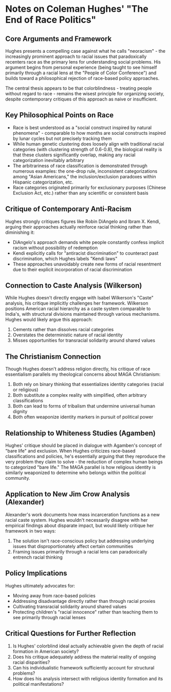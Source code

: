 # Notes on Coleman Hughes' "The End of Race Politics"

## Core Arguments and Framework

Hughes presents a compelling case against what he calls "neoracism" - the increasingly prominent approach to racial issues that paradoxically recenters race as the primary lens for understanding social problems. His argument begins from personal experience (being taught to see himself primarily through a racial lens at the "People of Color Conference") and builds toward a philosophical rejection of race-based policy approaches.

The central thesis appears to be that colorblindness - treating people without regard to race - remains the wisest principle for organizing society, despite contemporary critiques of this approach as naive or insufficient.

## Key Philosophical Points on Race

- Race is best understood as a "social construct inspired by natural phenomena" - comparable to how months are social constructs inspired by lunar cycles but not precisely tracking them
- While human genetic clustering does loosely align with traditional racial categories (with clustering strength of 0.6-0.8), the biological reality is that these clusters significantly overlap, making any racial categorization inevitably arbitrary
- The arbitrariness of race classification is demonstrated through numerous examples: the one-drop rule, inconsistent categorizations among "Asian Americans," the inclusion/exclusion paradoxes within Hispanic categorization, etc.
- Race categories originated primarily for exclusionary purposes (Chinese Exclusion Act, etc.) rather than any scientific or consistent basis

## Critique of Contemporary Anti-Racism

Hughes strongly critiques figures like Robin DiAngelo and Ibram X. Kendi, arguing their approaches actually reinforce racial thinking rather than diminishing it:

- DiAngelo's approach demands white people constantly confess implicit racism without possibility of redemption
- Kendi explicitly calls for "antiracist discrimination" to counteract past discrimination, which Hughes labels "Kendi laws"
- These approaches unavoidably create new forms of racial resentment due to their explicit incorporation of racial discrimination

## Connection to Caste Analysis (Wilkerson)

While Hughes doesn't directly engage with Isabel Wilkerson's "Caste" analysis, his critique implicitly challenges her framework. Wilkerson positions American racial hierarchy as a caste system comparable to India's, with structural divisions maintained through various mechanisms. Hughes would likely argue this approach:

1. Cements rather than dissolves racial categories
2. Overstates the deterministic nature of racial identity
3. Misses opportunities for transracial solidarity around shared values

## The Christianism Connection

Though Hughes doesn't address religion directly, his critique of race essentialism parallels my theological concerns about MAGA Christianism:

1. Both rely on binary thinking that essentializes identity categories (racial or religious)
2. Both substitute a complex reality with simplified, often arbitrary classifications
3. Both can lead to forms of tribalism that undermine universal human dignity
4. Both often weaponize identity markers in pursuit of political power

## Relationship to Whiteness Studies (Agamben)

Hughes' critique should be placed in dialogue with Agamben's concept of "bare life" and exclusion. When Hughes criticizes race-based classifications and policies, he's essentially arguing that they reproduce the very problem they claim to solve - the reduction of complex human beings to categorized "bare life." The MAGA parallel is how religious identity is similarly weaponized to determine who belongs within the political community.

## Application to New Jim Crow Analysis (Alexander)

Alexander's work documents how mass incarceration functions as a new racial caste system. Hughes wouldn't necessarily disagree with her empirical findings about disparate impact, but would likely critique her framework in two ways:

1. The solution isn't race-conscious policy but addressing underlying issues that disproportionately affect certain communities
2. Framing issues primarily through a racial lens can paradoxically entrench racial thinking

## Policy Implications

Hughes ultimately advocates for:
- Moving away from race-based policies
- Addressing disadvantage directly rather than through racial proxies
- Cultivating transracial solidarity around shared values
- Protecting children's "racial innocence" rather than teaching them to see primarily through racial lenses

## Critical Questions for Further Reflection

1. Is Hughes' colorblind ideal actually achievable given the depth of racial formation in American society?
2. Does his critique adequately address the material reality of ongoing racial disparities?
3. Can his individualistic framework sufficiently account for structural problems?
4. How does his analysis intersect with religious identity formation and its political manifestations?